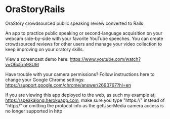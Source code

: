 # OraStoryRails
OraStory crowdsourced public speaking review converted to Rails

An app to practice public speaking or second-language acquisition on your webcam side-by-side with your favorite 
YouTube speeches.   You can create crowdsourced reviews for other users and manage 
your video collection to keep improving on your oratory skills.

View a screencast demo here: https://www.youtube.com/watch?v=O6x5rn9SU9I

Have trouble with your camera permissions?  Follow instructions here to change your Google Chrome settings:
https://support.google.com/chrome/answer/2693767?hl=en

If you are viewing this app deployed to the web, as such my example at, https://speakalong.herokuapp.com, make sure you type "https://" instead of "http://" or omitting the protocol info as the getUserMedia camera access is no longer supported in http